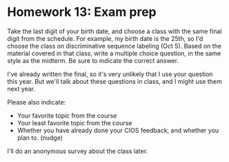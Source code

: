 # Homework 13: Exam prep #

Take the last digit of your birth date, and choose a class with the same final digit from the schedule. For example, my birth date is the 25th, so I'd choose the class on discriminative sequence labeling (Oct 5). Based on the material covered in that class, write a multiple choice question, in the same style as the midterm. Be sure to indicate the correct answer.

I've already written the final, so it's very unlikely that I use your question this year. But we'll talk about these questions in class, and I might use them next year.

Please also indicate:

- Your favorite topic from the course
- Your least favorite topic from the course
- Whether you have already done your CIOS feedback, and whether you plan to. (nudge)

I'll do an anonymous survey about the class later.
